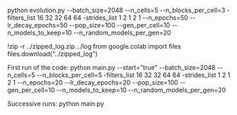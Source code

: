 python evolution.py --batch_size=2048 --n_cells=5 --n_blocks_per_cell=3 -filters_list 16 32 32 64 64 -strides_list 1 2 1 2 1 --n_epochs=50 --lr_decay_epochs=50 --pop_size=100 --gen_per_cell=10 --n_models_to_keep=10 --n_random_models_per_gen=20

!zip -r ../zipped_log.zip ../log
from google.colab import files
files.download("../zipped_log")

First run of the code:
python main.py --start="true" --batch_size=2048 --n_cells=5 --n_blocks_per_cell=5 -filters_list 16 32 32 64 64 -strides_list 1 2 1 2 1 --n_epochs=20 --lr_decay_epochs=20 --pop_size=100 --gen_per_cell=10 --n_models_to_keep=10 --n_random_models_per_gen=20

Successive runs:
python main.py
